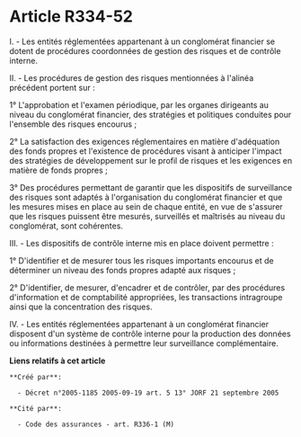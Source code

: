 # Article R334-52

I. - Les entités réglementées appartenant à un conglomérat financier se dotent de procédures coordonnées de gestion des
risques et de contrôle interne.

II. - Les procédures de gestion des risques mentionnées à l'alinéa précédent portent sur :

1° L'approbation et l'examen périodique, par les organes dirigeants au niveau du conglomérat financier, des stratégies et
politiques conduites pour l'ensemble des risques encourus ;

2° La satisfaction des exigences réglementaires en matière d'adéquation des fonds propres et l'existence de procédures visant
à anticiper l'impact des stratégies de développement sur le profil de risques et les exigences en matière de fonds propres ;

3° Des procédures permettant de garantir que les dispositifs de surveillance des risques sont adaptés à l'organisation du
conglomérat financier et que les mesures mises en place au sein de chaque entité, en vue de s'assurer que les risques
puissent être mesurés, surveillés et maîtrisés au niveau du conglomérat, sont cohérentes.

III. - Les dispositifs de contrôle interne mis en place doivent permettre :

1° D'identifier et de mesurer tous les risques importants encourus et de déterminer un niveau des fonds propres adapté aux
risques ;

2° D'identifier, de mesurer, d'encadrer et de contrôler, par des procédures d'information et de comptabilité appropriées, les
transactions intragroupe ainsi que la concentration des risques.

IV. - Les entités réglementées appartenant à un conglomérat financier disposent d'un système de contrôle interne pour la
production des données ou informations destinées à permettre leur surveillance complémentaire.

**Liens relatifs à cet article**

	**Créé par**:

	  - Décret n°2005-1185 2005-09-19 art. 5 13° JORF 21 septembre 2005

	**Cité par**:

	  - Code des assurances - art. R336-1 (M)
